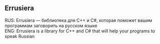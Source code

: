 ## Errusiera

RUS: Errusiera — библиотека для C++ и C#, которая поможет вашим программам заговорить на русском языке  
ENG: Errusiera is a library for C++ and C# that will help your programs to speak Russian
